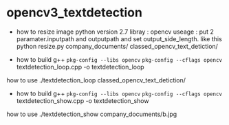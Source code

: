 # opencv3_textdetection

* how to resize image
python version 2.7
libray : opencv
useage :
put 2 paramater.inputpath and outputpath and set output_side_length.
like this        
python resize.py company_documents/ classed_opencv_text_detiction/

* how to build 
g++ `pkg-config --libs opencv` `pkg-config --cflags opencv` textdetection_loop.cpp -o textdetection_loop

how to use
./textdetection_loop classed_opencv_text_detiction/

* how to build 
g++ `pkg-config --libs opencv` `pkg-config --cflags opencv` textdetection_show.cpp -o textdetection_show

how to use
./textdetection_show company_documents/b.jpg

